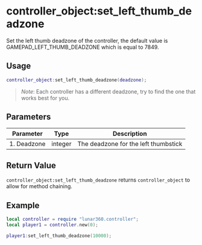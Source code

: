 # controller_object:set_left_thumb_deadzone

Set the left thumb deadzone of the controller, the default value is GAMEPAD_LEFT_THUMB_DEADZONE which is equal to 7849.

## Usage

```lua
controller_object:set_left_thumb_deadzone(deadzone);
```

> *Note*: Each controller has a different deadzone, try to find the one that works best for you.

## Parameters

| Parameter               | Type     | Description                                                  |
| ----------------------- | -------- | ------------------------------------------------------------ |
| 1. Deadzone             | integer  | The deadzone for the left thumbstick                         |

## Return Value

`controller_object:set_left_thumb_deadzone` returns `controller_object` to allow for method chaining.

## Example

```lua
local controller = require "lunar360.controller";
local player1 = controller.new(0);

player1:set_left_thumb_deadzone(10000);
```